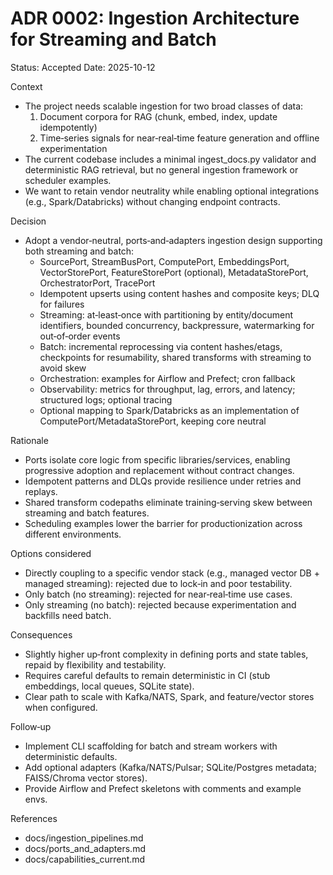 # ADR 0002: Ingestion Architecture for Streaming and Batch

Status: Accepted
Date: 2025-10-12

Context
- The project needs scalable ingestion for two broad classes of data:
  1) Document corpora for RAG (chunk, embed, index, update idempotently)
  2) Time‑series signals for near‑real‑time feature generation and offline experimentation
- The current codebase includes a minimal ingest_docs.py validator and deterministic RAG retrieval, but no general ingestion framework or scheduler examples.
- We want to retain vendor neutrality while enabling optional integrations (e.g., Spark/Databricks) without changing endpoint contracts.

Decision
- Adopt a vendor‑neutral, ports‑and‑adapters ingestion design supporting both streaming and batch:
  - SourcePort, StreamBusPort, ComputePort, EmbeddingsPort, VectorStorePort, FeatureStorePort (optional), MetadataStorePort, OrchestratorPort, TracePort
  - Idempotent upserts using content hashes and composite keys; DLQ for failures
  - Streaming: at‑least‑once with partitioning by entity/document identifiers, bounded concurrency, backpressure, watermarking for out‑of‑order events
  - Batch: incremental reprocessing via content hashes/etags, checkpoints for resumability, shared transforms with streaming to avoid skew
  - Orchestration: examples for Airflow and Prefect; cron fallback
  - Observability: metrics for throughput, lag, errors, and latency; structured logs; optional tracing
  - Optional mapping to Spark/Databricks as an implementation of ComputePort/MetadataStorePort, keeping core neutral

Rationale
- Ports isolate core logic from specific libraries/services, enabling progressive adoption and replacement without contract changes.
- Idempotent patterns and DLQs provide resilience under retries and replays.
- Shared transform codepaths eliminate training‑serving skew between streaming and batch features.
- Scheduling examples lower the barrier for productionization across different environments.

Options considered
- Directly coupling to a specific vendor stack (e.g., managed vector DB + managed streaming): rejected due to lock‑in and poor testability.
- Only batch (no streaming): rejected for near‑real‑time use cases.
- Only streaming (no batch): rejected because experimentation and backfills need batch.

Consequences
- Slightly higher up‑front complexity in defining ports and state tables, repaid by flexibility and testability.
- Requires careful defaults to remain deterministic in CI (stub embeddings, local queues, SQLite state).
- Clear path to scale with Kafka/NATS, Spark, and feature/vector stores when configured.

Follow‑up
- Implement CLI scaffolding for batch and stream workers with deterministic defaults.
- Add optional adapters (Kafka/NATS/Pulsar; SQLite/Postgres metadata; FAISS/Chroma vector stores).
- Provide Airflow and Prefect skeletons with comments and example envs.

References
- docs/ingestion_pipelines.md
- docs/ports_and_adapters.md
- docs/capabilities_current.md
